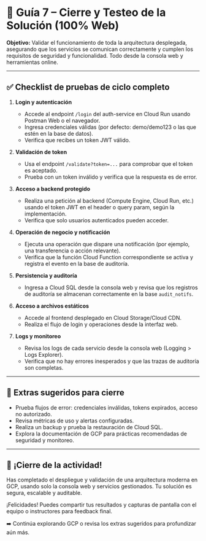 # 🏁 Guía 7 – Cierre y Testeo de la Solución (100% Web)

**Objetivo:** Validar el funcionamiento de toda la arquitectura desplegada, asegurando que los servicios se comunican correctamente y cumplen los requisitos de seguridad y funcionalidad. Todo desde la consola web y herramientas online.

---

## ✅ Checklist de pruebas de ciclo completo

1. **Login y autenticación**
   - Accede al endpoint `/login` del auth-service en Cloud Run usando Postman Web o el navegador.
   - Ingresa credenciales válidas (por defecto: demo/demo123 o las que estén en la base de datos).
   - Verifica que recibes un token JWT válido.

2. **Validación de token**
   - Usa el endpoint `/validate?token=...` para comprobar que el token es aceptado.
   - Prueba con un token inválido y verifica que la respuesta es de error.

3. **Acceso a backend protegido**
   - Realiza una petición al backend (Compute Engine, Cloud Run, etc.) usando el token JWT en el header o query param, según la implementación.
   - Verifica que solo usuarios autenticados pueden acceder.

4. **Operación de negocio y notificación**
   - Ejecuta una operación que dispare una notificación (por ejemplo, una transferencia o acción relevante).
   - Verifica que la función Cloud Function correspondiente se activa y registra el evento en la base de auditoría.

5. **Persistencia y auditoría**
   - Ingresa a Cloud SQL desde la consola web y revisa que los registros de auditoría se almacenan correctamente en la base `audit_notifs`.

6. **Acceso a archivos estáticos**
   - Accede al frontend desplegado en Cloud Storage/Cloud CDN.
   - Realiza el flujo de login y operaciones desde la interfaz web.

7. **Logs y monitoreo**
   - Revisa los logs de cada servicio desde la consola web (Logging > Logs Explorer).
   - Verifica que no hay errores inesperados y que las trazas de auditoría son completas.

---

## 🧩 Extras sugeridos para cierre

- Prueba flujos de error: credenciales inválidas, tokens expirados, acceso no autorizado.
- Revisa métricas de uso y alertas configuradas.
- Realiza un backup y prueba la restauración de Cloud SQL.
- Explora la documentación de GCP para prácticas recomendadas de seguridad y monitoreo.

---

## 🎉 ¡Cierre de la actividad!

Has completado el despliegue y validación de una arquitectura moderna en GCP, usando solo la consola web y servicios gestionados. Tu solución es segura, escalable y auditable.

¡Felicidades! Puedes compartir tus resultados y capturas de pantalla con el equipo o instructores para feedback final.

➡️ Continúa explorando GCP o revisa los extras sugeridos para profundizar aún más.
